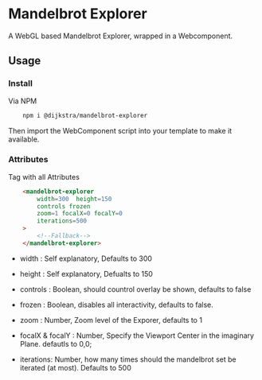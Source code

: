 # Mandelbrot Explorer

A WebGL based Mandelbrot Explorer, wrapped in a Webcomponent. 

## Usage
### Install
Via NPM
```bash
    npm i @dijkstra/mandelbrot-explorer
```
Then import the WebComponent script into your template to make it available.

### Attributes
Tag with all Attributes
```html
    <mandelbrot-explorer 
        width=300  height=150 
        controls frozen
        zoom=1 focalX=0 focalY=0
        iterations=500
    >
        <!--Fallback-->
    </mandelbrot-explorer>
```

- width : Self explanatory, Defaults to 300
- height : Self explanatory, Defualts to 150
- controls : Boolean, should countrol overlay be shown, defaults to false
- frozen : Boolean, disables all interactivity, defaults to false.

- zoom : Number, Zoom level of the Exporer, defaults to 1
- focalX & focalY : Number, Specify the Viewport Center in the imaginary Plane. defautls to 0,0;

- iterations: Number, how many times should the mandelbrot set be iterated (at most). Defaults to 500
